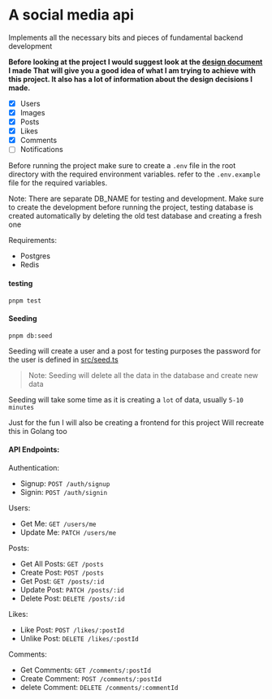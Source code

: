 # A social media api

Implements all the necessary bits and pieces of fundamental backend development

**Before looking at the project I would suggest look at the [design document](./Design_Document.md)
I made That will give you a good idea of what I am trying to achieve with this project.
It also has a lot of information about the design decisions I made.**

-   [x] Users
-   [x] Images
-   [x] Posts
-   [x] Likes
-   [x] Comments
-   [ ] Notifications

Before running the project make sure to create a `.env` file in the root directory with the required environment variables. refer to the `.env.example` file for the required variables.

Note: There are separate DB_NAME for testing and development. Make sure to create the development before running the project, testing database is created automatically by deleting the old test database and creating a fresh one

Requirements:

-   Postgres
-   Redis

#### testing

```shell
pnpm test
```

#### Seeding

```
pnpm db:seed
```

Seeding will create a user and a post for testing purposes the password for the user is defined in [src/seed.ts](src/seed.ts)

> Note: Seeding will delete all the data in the database and create new data

Seeding will take some time as it is creating a `lot` of data, usually `5-10 minutes`

Just for the fun I will also be creating a frontend for this project
Will recreate this in Golang too

#### API Endpoints:

Authentication:

-   Signup: `POST /auth/signup`
-   Signin: `POST /auth/signin`

Users:

-   Get Me: `GET /users/me`
-   Update Me: `PATCH /users/me`

Posts:

-   Get All Posts: `GET /posts`
-   Create Post: `POST /posts`
-   Get Post: `GET /posts/:id`
-   Update Post: `PATCH /posts/:id`
-   Delete Post: `DELETE /posts/:id`

Likes:

-   Like Post: `POST /likes/:postId`
-   Unlike Post: `DELETE /likes/:postId`

Comments:

-   Get Comments: `GET /comments/:postId`
-   Create Comment: `POST /comments/:postId`
-   delete Comment: `DELETE /comments/:commentId`
